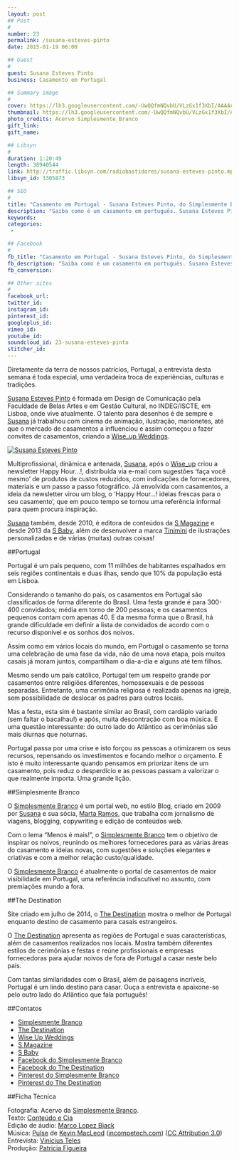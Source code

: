 ```yaml
---
layout: post
## Post
#
number: 23
permalink: /susana-esteves-pinto
date: 2015-01-19 06:00

## Guest
#
guest: Susana Esteves Pinto
business: Casamento em Portugal

## Summary image
#
cover: https://lh3.googleusercontent.com/-UwQQfmNQvbU/VLzGx1f3XbI/AAAAAAAABVY/h5dWE0iXsO0/s800/susana-esteves-pinto.jpg
thumbnail: https://lh3.googleusercontent.com/-UwQQfmNQvbU/VLzGx1f3XbI/AAAAAAAABVY/h5dWE0iXsO0/s800/susana-esteves-pinto.jpg
photo_credits: Acervo Simplesmente Branco
gift_link: 
gift_name: 

## Libsyn
#
duration: 1:20:49
length: 38940544
link: http://traffic.libsyn.com/radiobastidores/susana-esteves-pinto.mp3
libsyn_id: 3305873

## SEO
#
title: "Casamento em Portugal - Susana Esteves Pinto, do Simplesmente Branco e The Destination, dá todos os detalhes"
description: "Saiba como é um casamento em português. Susana Esteves Pinto, criadora do Simplesmente Brasil e do The Destination nos contou nessa entrevista quais são as características, semelhanças e diferenças dos casamentos em Portugal"
keywords: 
categories:
 - 

## Facebook
#
fb_title: "Casamento em Portugal - Susana Esteves Pinto, do Simplesmente Branco e The Destination, dá todos os detalhes"
fb_description: "Saiba como é um casamento em português. Susana Esteves Pinto, criadora do Simplesmente Brasil e do The Destination nos contou nessa entrevista quais são as características, semelhanças e diferenças dos casamentos em Portugal"
fb_conversion: 

## Other sites
#
facebook_url: 
twitter_id: 
instagram_id: 
pinterest_id: 
googleplus_id: 
vimeo_id: 
youtube_id: 
soundcloud_id: 23-susana-esteves-pinto
stitcher_id: 
---
```

Diretamente da terra de nossos patrícios, Portugal, a entrevista desta semana é toda especial, uma verdadeira troca de experiências, culturas e tradições. 

[Susana Esteves Pinto][su] é formada em Design de Comunicação pela Faculdade de Belas Artes e em Gestão Cultural, no INDEG/ISCTE, em Lisboa, onde vive atualmente. O talento para desenhos é de sempre e [Susana][su] já trabalhou com cinema de animação, ilustração, marionetes, até que o mercado de casamentos a influenciou e assim começou a fazer convites de casamentos, criando a [Wise_up Weddings][wi].

[![Susana Esteves Pinto][foto]][su]

Multiprofissional, dinâmica e antenada, [Susana][su], após o [Wise_up][wi] criou a newsletter Happy Hour…!, distribuída via e-mail com sugestões ‘faça você mesmo’ de produtos de custos reduzidos, com indicações de fornecedores, materiais e um passo a passo fotográfico. Já envolvida com casamentos, a ideia da newsletter virou um blog, o ‘Happy Hour…! ideias frescas para o seu casamento’, que em pouco tempo se tornou uma referência informal para quem procura inspiração.

[Susana][su] também, desde 2010, é editora de conteúdos da [S Magazine][smg] e desde 2013 da [S Baby][sbb], além de desenvolver a marca [Tinimini][ti] de ilustrações personalizadas e de várias (muitas) outras coisas!

##Portugal

Portugal é um país pequeno, com 11 milhões de habitantes espalhados em seis regiões continentais e duas ilhas, sendo que 10% da população está em Lisboa.

Considerando o tamanho do país, os casamentos em Portugal são classificados de forma diferente do Brasil. Uma festa grande é para 300-400 convidados; média em torno de 200 pessoas; e os casamentos pequenos contam com apenas 40. E da mesma forma que o Brasil, há grande dificuldade em definir a lista de convidados de acordo com o recurso disponível e os sonhos dos noivos.

Assim como em vários locais do mundo, em Portugal o casamento se torna uma celebração de uma fase da vida, não de uma nova etapa, pois muitos casais já moram juntos, compartilham o dia-a-dia e alguns até tem filhos.

Mesmo sendo um país católico, Portugal tem um respeito grande por casamentos entre religiões diferentes, homossexuais e de pessoas separadas. Entretanto, uma cerimônia religiosa é realizada apenas na igreja, sem possibilidade de deslocar os padres para outros locais. 

Mas a festa, esta sim é bastante similar ao Brasil, com cardápio variado (sem faltar o bacalhau!) e após, muita descontração com boa música. E uma questão interessante: do outro lado do Atlântico as cerimônias são mais diurnas que noturnas.

Portugal passa por uma crise e isto forçou as pessoas a otimizarem os seus recursos, repensando os investimentos e focando melhor o orçamento. E isto é muito interessante quando pensamos em priorizar itens de um casamento, pois reduz o desperdício e as pessoas passam a valorizar o que realmente importa. Uma grande lição. 

##Simplesmente Branco

O [Simplesmente Branco][sb] é um portal web, no estilo Blog, criado em 2009 por [Susana][su] e sua sócia, [Marta Ramos][su], que trabalha com jornalismo de viagens, blogging, copywriting e edição de conteúdos web. 

Com o lema “Menos é mais!”, o [Simplesmente Branco][sb] tem o objetivo de inspirar os noivos, reunindo os melhores fornecedores para as várias áreas do casamento e ideias novas, com sugestões e soluções elegantes e criativas e com a melhor relação custo/qualidade.

O [Simplesmente Branco][sb] é atualmente o portal de casamentos de maior visibilidade em Portugal, uma referência indiscutível no assunto, com premiações mundo a fora.

##The Destination

Site criado em julho de 2014, o [The Destination][td] mostra o melhor de Portugal enquanto destino de casamento para casais estrangeiros.

O [The Destination][td] apresenta as regiões de Portugal e suas características, além de casamentos realizados nos locais. Mostra também diferentes estilos de cerimônias e festas e reúne profissionais e empresas fornecedoras para ajudar noivos de fora de Portugal a casar neste belo país.

Com tantas similaridades com o Brasil, além de paisagens incríveis, Portugal é um lindo destino para casar. Ouça a entrevista e apaixone-se pelo outro lado do Atlântico que fala português!

##Contatos
  
* [Simplesmente Branco][sb]  
* [The Destination][td]  
* [Wise Up Weddings][wi]   
* [S Magazine][smg]
* [S Baby][sbb]
* [Facebook do Simplesmente Branco](https://www.facebook.com/SimplesmenteBranco)  
* [Facebook do The Destination](https://www.facebook.com/wearethedestination)
* [Pinterest do Simplesmente Branco](http://www.pinterest.com/sbinspira/)
* [Pinterest do The Destination](http://www.pinterest.com/DestinationPT/)

##Ficha Técnica

Fotografia: Acervo da [Simplesmente Branco][sb].  
Texto: [Conteúdo e Cia][cia]  
Edição de áudio: [Marco Lopez Bjack][m]  
Música: [Pulse][pm] de [Kevin MacLeod][pm] ([incompetech.com][pm]) ([CC Attribution 3.0][CCA])  
Entrevista: [Vinícius Teles][v]  
Produção: [Patricia Figueira][pf]

[m]: https://www.facebook.com/MarcoLopezOficial
[v]: http://www.viniciusteles.com.br
[cia]: http://conteudoecia.com.br
[pf]: http://www.patriciafigueira.com.br
[CCA]: http://creativecommons.org/licenses/by/3.0/
[pm]: http://incompetech.com/music/royalty-free/index.html?isrc=USUAN1100102

[foto]: https://lh3.googleusercontent.com/-nLnkMfvSwO8/VLzGxlR4XMI/AAAAAAAABVQ/z09IyH1Nu9k/s400/susana-esteves-pinto-q.jpg
[su]: http://simplesmentebranco.com/quem-somos/
[sb]: http://simplesmentebranco.com/
[wi]: http://www.wiseup-weddings.com/

[smg]: http://simplesmentebranco.com/categoria/simplesmentebranco/s-magazine-2/
[sbb]: http://simplesmentebaby.com/
[ti]: http://www.tinimini.pt/
[td]: http://thedestinationblog.com/
